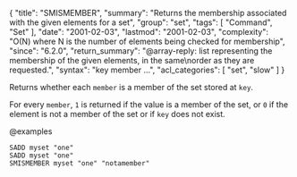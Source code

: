 {
  "title": "SMISMEMBER",
  "summary": "Returns the membership associated with the given elements for a set",
  "group": "set",
  "tags": [
    "Command",
    "Set"
  ],
  "date": "2001-02-03",
  "lastmod": "2001-02-03",
  "complexity": "O(N) where N is the number of elements being checked for membership",
  "since": "6.2.0",
  "return_summary": "@array-reply: list representing the membership of the given elements, in the same\norder as they are requested.",
  "syntax": "key member ...",
  "acl_categories": [
    "set",
    "slow"
  ]
}

Returns whether each `member` is a member of the set stored at `key`.

For every `member`, `1` is returned if the value is a member of the set, or `0` if the element is not a member of the set or if `key` does not exist.

@examples

```cli
SADD myset "one"
SADD myset "one"
SMISMEMBER myset "one" "notamember"
```

